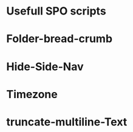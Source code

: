 # Usefull SPO scripts




# Folder-bread-crumb


# Hide-Side-Nav


# Timezone



# truncate-multiline-Text



